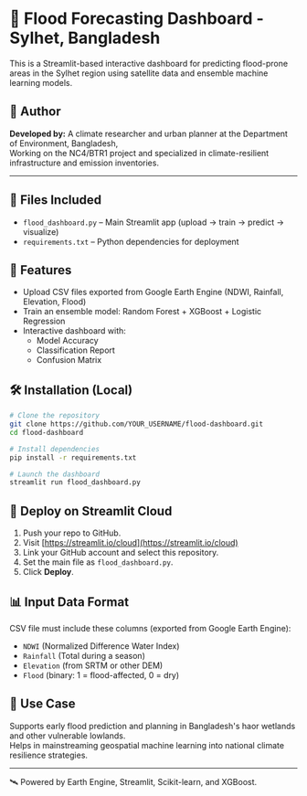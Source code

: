 # 🌊 Flood Forecasting Dashboard - Sylhet, Bangladesh

This is a Streamlit-based interactive dashboard for predicting flood-prone areas in the Sylhet region using satellite data and ensemble machine learning models.

## 👤 Author

**Developed by:** A climate researcher and urban planner at the Department of Environment, Bangladesh,  
Working on the NC4/BTR1 project and specialized in climate-resilient infrastructure and emission inventories.

---

## 📁 Files Included

- `flood_dashboard.py` – Main Streamlit app (upload → train → predict → visualize)
- `requirements.txt` – Python dependencies for deployment

## 🧠 Features

- Upload CSV files exported from Google Earth Engine (NDWI, Rainfall, Elevation, Flood)
- Train an ensemble model: Random Forest + XGBoost + Logistic Regression
- Interactive dashboard with:
  - Model Accuracy
  - Classification Report
  - Confusion Matrix

## 🛠️ Installation (Local)

```bash
# Clone the repository
git clone https://github.com/YOUR_USERNAME/flood-dashboard.git
cd flood-dashboard

# Install dependencies
pip install -r requirements.txt

# Launch the dashboard
streamlit run flood_dashboard.py
```

## 🚀 Deploy on Streamlit Cloud

1. Push your repo to GitHub.
2. Visit [https://streamlit.io/cloud](https://streamlit.io/cloud)
3. Link your GitHub account and select this repository.
4. Set the main file as `flood_dashboard.py`.
5. Click **Deploy**.

## 📊 Input Data Format

CSV file must include these columns (exported from Google Earth Engine):

- `NDWI` (Normalized Difference Water Index)
- `Rainfall` (Total during a season)
- `Elevation` (from SRTM or other DEM)
- `Flood` (binary: 1 = flood-affected, 0 = dry)

## 📌 Use Case

Supports early flood prediction and planning in Bangladesh's haor wetlands and other vulnerable lowlands.  
Helps in mainstreaming geospatial machine learning into national climate resilience strategies.

---

🛰️ Powered by Earth Engine, Streamlit, Scikit-learn, and XGBoost.
